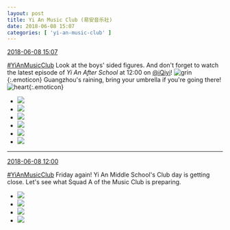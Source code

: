 ```yaml
---
layout: post
title: Yi An Music Club (易安音乐社)
date: 2018-06-08 15:07
categories: [ 'yi-an-music-club' ]
---
```


<div class="weibo-info">
  <a href="https://weibo.com/6094546964/GkpJad9la">2018-06-08 15:07</a>
</div>

[#YiAnMusicClub](https://weibo.com/p/100808beae2e3e05b17b64f63ebedca39f19b2/super_index) Look at the boys' sided figures. And don't forget to watch the latest episode of *Yi An After School* at 12:00 on [@iQiyi](https://weibo.com/qiyiguanbo)! ![grin](https://img.t.sinajs.cn/t4/appstyle/expression/ext/normal/4d/2018new_huaixiao_org.png){:.emoticon} Guangzhou's raining, bring your umbrella if you're going there! ![heart](https://img.t.sinajs.cn/t4/appstyle/expression/ext/normal/8a/2018new_xin_org.png){:.emoticon}

<!-- more -->

<ul class="weibo-pic-list-2">
  <li class="weibo-pic">
    <a href="http://wx3.sinaimg.cn/mw690/006Es64Aly1fs3scaz884j32j43toe84.jpg"><img src="http://wx3.sinaimg.cn/thumb150/006Es64Aly1fs3scaz884j32j43toe84.jpg"/></a>
  </li>
  <li class="weibo-pic">
    <a href="http://wx3.sinaimg.cn/mw690/006Es64Aly1fs3scfdvbtj32j43sw4qw.jpg"><img src="http://wx3.sinaimg.cn/thumb150/006Es64Aly1fs3scfdvbtj32j43sw4qw.jpg"/></a>
  </li>
  <li class="weibo-pic">
    <a href="http://wx1.sinaimg.cn/mw690/006Es64Aly1fs3sc8uw6nj315q1qq7kd.jpg"><img src="http://wx1.sinaimg.cn/thumb150/006Es64Aly1fs3sc8uw6nj315q1qq7kd.jpg"/></a>
  </li>
  <li class="weibo-pic">
    <a href="http://wx3.sinaimg.cn/mw690/006Es64Aly1fs3scggscdj313b1n4gxv.jpg"><img src="http://wx3.sinaimg.cn/thumb150/006Es64Aly1fs3scggscdj313b1n4gxv.jpg"/></a>
  </li>
  <li class="weibo-pic">
    <a href="http://wx3.sinaimg.cn/mw690/006Es64Aly1fs3sch22r3j31on2j4x0h.jpg"><img src="http://wx3.sinaimg.cn/thumb150/006Es64Aly1fs3sch22r3j31on2j4x0h.jpg"/></a>
  </li>
  <li class="weibo-pic">
    <a href="http://wx3.sinaimg.cn/mw690/006Es64Aly1fs3sciuxx4j32kw3vc4qp.jpg"><img src="http://wx3.sinaimg.cn/thumb150/006Es64Aly1fs3sciuxx4j32kw3vc4qp.jpg"/></a>
  </li>
</ul>

---

<div class="weibo-info">
  <a href="https://weibo.com/6094546964/Gkov2hKnX">2018-06-08 12:00</a>
</div>

[#YiAnMusicClub](https://weibo.com/p/100808beae2e3e05b17b64f63ebedca39f19b2/super_index) Friday again! Yi An Middle School's Club day is getting close. Let's see what Squad A of the Music Club is preparing.

<ul class="weibo-pic-list-2">
  <li class="weibo-pic">
    <a href="http://wx4.sinaimg.cn/mw690/006Es64Aly1fs3n1rluwjj30m85rn4qq.jpg"><img src="http://wx4.sinaimg.cn/thumb150/006Es64Aly1fs3n1rluwjj30m85rn4qq.jpg"/></a>
  </li>
  <li class="weibo-pic">
    <a href="http://wx2.sinaimg.cn/mw690/006Es64Aly1fs3h6o4uy6j30m85oh4qq.jpg"><img src="http://wx2.sinaimg.cn/thumb150/006Es64Aly1fs3h6o4uy6j30m85oh4qq.jpg"/></a>
  </li>
  <li class="weibo-pic">
    <a href="http://wx3.sinaimg.cn/mw690/006Es64Aly1fs3h6o2bgpj30m84u4e81.jpg"><img src="http://wx3.sinaimg.cn/thumb150/006Es64Aly1fs3h6o2bgpj30m84u4e81.jpg"/></a>
  </li>
  <li class="weibo-pic">
    <a href="http://wx3.sinaimg.cn/mw690/006Es64Aly1fs3h6o23x0j30m8595e81.jpg"><img src="http://wx3.sinaimg.cn/thumb150/006Es64Aly1fs3h6o23x0j30m8595e81.jpg"/></a>
  </li>
</ul>
